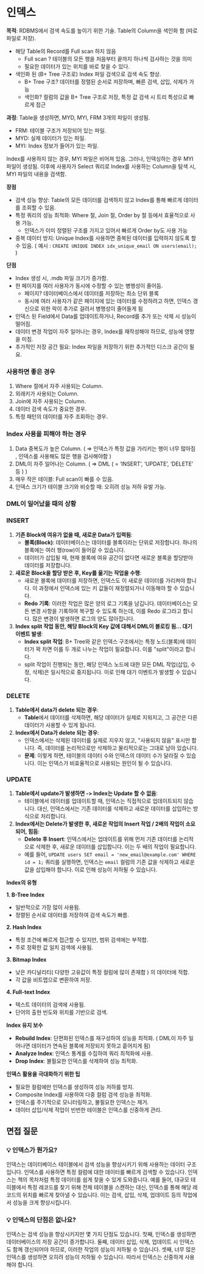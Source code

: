 # 인덱스

**목적**: RDBMS에서 검색 속도를 높이기 위한 기술. Table의 Column을 색인화 함 (따로 파일로 저장).

- 해당 Table의 Record를 Full scan 하지 않음
  - Full scan ? 테이블의 모든 행을 처음부터 끝까지 하나씩 검사하는 것을 의미
  - 필요한 데이터가 있는 위치를 바로 찾을 수 있다.
- 색인화 된 (B+ Tree 구조로) Index 파일 검색으로 검색 속도 향상.
  - B+ Tree 구조? 데이터를 정렬된 순서로 저장하며, 빠른 검색, 삽입, 삭제가 가능
  - 색인화? 컬럼의 값을 B+ Tree 구조로 저장, 특정 값 검색 시 트리 특성으로 빠르게 접근

**과정**: Table을 생성하면, MYD, MYI, FRM 3개의 파일이 생성됨.

- FRM: 테이블 구조가 저장되어 있는 파일.
- MYD: 실제 데이터가 있는 파일.
- MYI: Index 정보가 들어가 있는 파일.

Index를 사용하지 않는 경우, MYI 파일은 비어져 있음. 그러나, 인덱싱하는 경우 MYI 파일이 생성됨. 이후에 사용자가 Select 쿼리로 Index를 사용하는 Column을 탐색 시, MYI 파일의 내용을 검색함.

**장점**

- 검색 성능 향상: Table의 모든 데이터를 검색하지 않고 Index를 통해 빠르게 데이터를 조회할 수 있음.
- 특정 쿼리의 성능 최적화: Where 절, Join 절, Order by 절 등에서 효율적으로 사용 가능.
  - 인덱스가 이미 정렬된 구조를 가지고 있어서 빠르게 Order by도 사용 가능
- 중복 데이터 방지: Unique Index를 사용하면 중복된 데이터를 입력하지 않도록 할 수 있음. ( 예시 : `CREATE UNIQUE INDEX idx_unique_email ON users(email);` )

**단점**

- Index 생성 시, .mdb 파일 크기가 증가함.
- 한 페이지를 여러 사용자가 동시에 수정할 수 있는 병행성이 줄어듬.
  - 페이지? 데이터베이스에서 데이터를 저장하는 최소 단위 블록
  - 동시에 여러 사용자가 같은 페이지에 있는 데이터를 수정하려고 하면, 인덱스 갱신으로 위한 락이 추가로 걸려서 병행성이 줄어들게 됨
- 인덱스 된 Field에서 Data를 업데이트하거나, Record를 추가 또는 삭제 시 성능이 떨어짐.
- 데이터 변경 작업이 자주 일어나는 경우, Index를 재작성해야 하므로, 성능에 영향을 미침.
- 추가적인 저장 공간 필요: Index 파일을 저장하기 위한 추가적인 디스크 공간이 필요.

### **사용하면 좋은 경우**

1. Where 절에서 자주 사용되는 Column.
2. 외래키가 사용되는 Column.
3. Join에 자주 사용되는 Column.
4. 데이터 검색 속도가 중요한 경우.
5. 특정 패턴의 데이터를 자주 조회하는 경우.

### **Index 사용을 피해야 하는 경우**

1. Data 중복도가 높은 Column. ( ⇒ 인덱스가 특정 값을 가리키는 행이 너무 많아짐 , 인덱스를 사용해도 많은 행을 검사해야함 )
2. DML이 자주 일어나는 Column. ( ⇒ DML ( = ‘INSERT’, ‘UPDATE’, ‘DELETE’ 등 ) )
3. 매우 작은 테이블: Full scan이 빠를 수 있음.
4. 인덱스 크기가 테이블 크기와 비슷할 때: 오히려 성능 저하 유발 가능.

### DML이 일어났을 때의 상황

### **INSERT**

1. **기존 Block에 여유가 없을 때, 새로운 Data가 입력됨**:
   - **블록(Block)**: 데이터베이스는 데이터를 블록이라는 단위로 저장합니다. 하나의 블록에는 여러 행(row)이 들어갈 수 있습니다.
   - 데이터가 삽입될 때, 현재 블록에 여유 공간이 없다면 새로운 블록을 할당받아 데이터를 저장합니다.
2. **새로운 Block을 할당 받은 후, Key를 옮기는 작업을 수행**:
   - 새로운 블록에 데이터를 저장하면, 인덱스도 이 새로운 데이터를 가리켜야 합니다. 이 과정에서 인덱스에 있는 키 값들이 재정렬되거나 이동해야 할 수 있습니다.
   - **Redo 기록**: 이러한 작업은 많은 양의 로그 기록을 남깁니다. 데이터베이스는 모든 변경 사항을 기록하여 복구할 수 있도록 하는데, 이를 Redo 로그라고 합니다. 많은 변경이 발생하면 로그의 양도 많아집니다.
3. **Index split 작업 동안, 해당 Block의 Key 값에 대해서 DML이 블로킹 됨... 대기 이벤트 발생**:
   - **Index split 작업**: B+ Tree와 같은 인덱스 구조에서는 특정 노드(블록)에 데이터가 꽉 차면 이를 두 개로 나누는 작업이 필요합니다. 이를 "split"이라고 합니다.
   - split 작업이 진행되는 동안, 해당 인덱스 노드에 대한 모든 DML 작업(삽입, 수정, 삭제)은 일시적으로 중지됩니다. 이로 인해 대기 이벤트가 발생할 수 있습니다.

### **DELETE**

1. **Table에서 data가 delete 되는 경우**:
   - **Table**에서 데이터를 삭제하면, 해당 데이터가 실제로 지워지고, 그 공간은 다른 데이터가 사용할 수 있게 됩니다.
2. **Index에서 Data가 delete 되는 경우**:
   - 인덱스에서는 삭제된 데이터를 실제로 지우지 않고, "사용되지 않음" 표시만 합니다. 즉, 데이터를 논리적으로만 삭제하고 물리적으로는 그대로 남아 있습니다.
   - **문제**: 이렇게 하면, 테이블의 데이터 수와 인덱스의 데이터 수가 달라질 수 있습니다. 이는 인덱스가 비효율적으로 사용되는 원인이 될 수 있습니다.

### **UPDATE**

1. **Table에서 update가 발생하면 -> Index는 Update 할 수 없음**:
   - 테이블에서 데이터를 업데이트할 때, 인덱스는 직접적으로 업데이트되지 않습니다. 대신, 인덱스에서는 기존 데이터를 삭제하고 새로운 데이터를 삽입하는 방식으로 처리합니다.
2. **Index에서는 Delete가 발생한 후, 새로운 작업의 Insert 작업 / 2배의 작업이 소요되어, 힘듬**:
   - **Delete 후 Insert**: 인덱스에서는 업데이트를 위해 먼저 기존 데이터를 논리적으로 삭제한 후, 새로운 데이터를 삽입합니다. 이는 두 배의 작업이 필요합니다.
   - 예를 들어, `UPDATE users SET email = 'new_email@example.com' WHERE id = 1;` 쿼리를 실행하면, 인덱스는 `email` 컬럼의 기존 값을 삭제하고 새로운 값을 삽입해야 합니다. 이로 인해 성능이 저하될 수 있습니다.

**Index의 유형**

**1. B-Tree Index**

- 일반적으로 가장 많이 사용됨.
- 정렬된 순서로 데이터를 저장하여 검색 속도가 빠름.

**2. Hash Index**

- 특정 조건에 빠르게 접근할 수 있지만, 범위 검색에는 부적합.
- 주로 정확한 값 일치 검색에 사용됨.

**3. Bitmap Index**

- 낮은 카디널리티( 다양한 고유값이 특정 컬럼에 많이 존재함 ) 의 데이터에 적합.
- 각 값을 비트맵으로 변환하여 저장.

**4. Full-text Index**

- 텍스트 데이터의 검색에 사용됨.
- 단어의 출현 빈도와 위치를 기반으로 검색.

**Index 유지 보수**

- **Rebuild Index**: 단편화된 인덱스를 재구성하여 성능을 최적화. ( DML이 자주 일어나면 데이터가 연속된 블록에 저장되지 못하고 흩어지게 됨)
- **Analyze Index**: 인덱스 통계를 수집하여 쿼리 최적화에 사용.
- **Drop Index**: 불필요한 인덱스를 삭제하여 성능 최적화.

**인덱스 활용을 극대화하기 위한 팁**

- 필요한 컬럼에만 인덱스를 생성하여 성능 저하를 방지.
- Composite Index를 사용하여 다중 컬럼 검색 성능을 최적화.
- 인덱스를 주기적으로 모니터링하고, 불필요한 인덱스는 제거.
- 데이터 삽입/삭제 작업이 빈번한 테이블은 인덱스를 신중하게 관리.

## 면접 질문

### 💡 인덱스가 뭔가요?

인덱스는 데이터베이스 테이블에서 검색 성능을 향상시키기 위해 사용하는 데이터 구조입니다. 인덱스를 사용하면 특정 컬럼에 대한 데이터를 빠르게 검색할 수 있습니다. 인덱스는 책의 목차처럼 특정 데이터를 쉽게 찾을 수 있게 도와줍니다. 예를 들어, 대규모 테이블에서 특정 레코드를 찾기 위해 전체 테이블을 스캔하는 대신, 인덱스를 통해 해당 레코드의 위치를 빠르게 찾아낼 수 있습니다. 이는 검색, 삽입, 삭제, 업데이트 등의 작업에서 성능을 크게 향상시킵니다.

### 💡 인덱스의 단점은 없나요?

인덱스는 검색 성능을 향상시키지만 몇 가지 단점도 있습니다. 첫째, 인덱스를 생성하면 데이터베이스의 저장 공간이 증가합니다. 둘째, 데이터 삽입, 삭제, 업데이트 시 인덱스도 함께 갱신되어야 하므로, 이러한 작업의 성능이 저하될 수 있습니다. 셋째, 너무 많은 인덱스를 생성하면 오히려 성능이 저하될 수 있습니다. 따라서 인덱스는 신중하게 사용해야 합니다.
